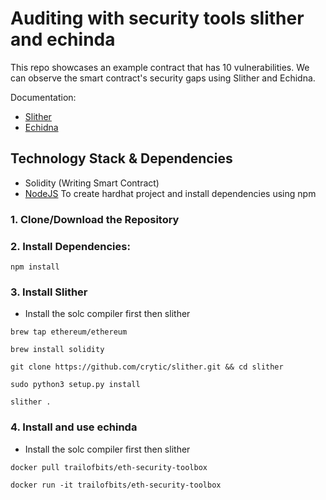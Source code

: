 # Auditing with security tools slither and echinda
This repo showcases an example contract that has 10 vulnerabilities. We can observe the smart contract's security gaps using Slither and Echidna.

Documentation:
* [Slither](https://github.com/crytic/slither)
* [Echidna](https://github.com/crytic/echidna)

## Technology Stack & Dependencies

- Solidity (Writing Smart Contract)
- [NodeJS](https://nodejs.org/en/) To create hardhat project and install dependencies using npm


### 1. Clone/Download the Repository

### 2. Install Dependencies:
```
npm install
```

### 3. Install Slither
- Install the solc compiler first then slither
```
brew tap ethereum/ethereum
```
```
brew install solidity
```
```
git clone https://github.com/crytic/slither.git && cd slither
```
```
sudo python3 setup.py install
```
```
slither .
```
### 4. Install and use echinda
- Install the solc compiler first then slither
```
docker pull trailofbits/eth-security-toolbox
```
```
docker run -it trailofbits/eth-security-toolbox
```
